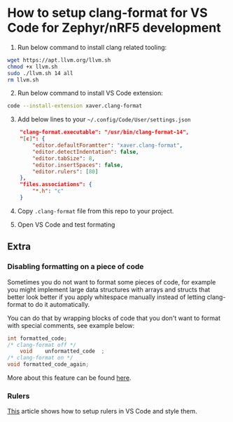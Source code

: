 # How to setup clang-format for VS Code for Zephyr/nRF5 development

1. Run below command to install clang related tooling:
```bash
wget https://apt.llvm.org/llvm.sh
chmod +x llvm.sh
sudo ./llvm.sh 14 all
rm llvm.sh
```

2. Run below command to install VS Code extension:
```bash
code --install-extension xaver.clang-format
```


3. Add below lines to your `~/.config/Code/User/settings.json`

```json
    "clang-format.executable": "/usr/bin/clang-format-14",
    "[c]": {
        "editor.defaultForamtter": "xaver.clang-format",
        "editor.detectIndentation": false,
        "editor.tabSize": 8,
        "editor.insertSpaces": false,
        "editor.rulers": [80]
    },
    "files.associations": {
        "*.h": "c"
    }
```

4. Copy `.clang-format` file from this repo to your project.

5. Open VS Code and test formating

## Extra

### Disabling formatting on a piece of code

Sometimes you do not want to format some pieces of code, for example you might
implement large data structures with arrays and structs that better look better
if you apply whitespace manually instead of letting clang-format to do it
automatically.

You can do that by wrapping blocks of code that you don't want to format with
special comments, see example below:

```C
int formatted_code;
/* clang-format off */
    void    unformatted_code  ;
/* clang-format on */
void formatted_code_again;
```

More about this feature can be found
[here](https://clang.llvm.org/docs/ClangFormatStyleOptions.html#disabling-formatting-on-a-piece-of-code).

### Rulers

[This](https://dev.to/brad_beggs/vs-code-vertical-rulers-for-prettier-code-3gp3)
article shows how to setup rulers in VS Code and style them.

